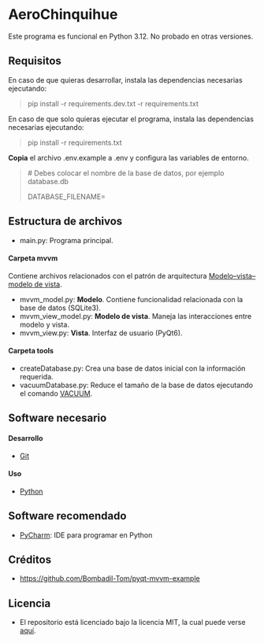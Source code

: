 # AeroChinquihue
Este programa es funcional en Python 3.12. No probado en otras versiones.

## Requisitos
En caso de que quieras desarrollar, instala las dependencias necesarias ejecutando:
> pip install -r requirements.dev.txt -r requirements.txt

En caso de que solo quieras ejecutar el programa, instala las dependencias necesarias ejecutando:
> pip install -r requirements.txt

**Copia** el archivo .env.example a .env y configura las variables de entorno.
> \# Debes colocar el nombre de la base de datos, por ejemplo database.db
>
> DATABASE_FILENAME=

## Estructura de archivos
* main.py: Programa principal.

#### Carpeta mvvm
Contiene archivos relacionados con el patrón de arquitectura [Modelo–vista–modelo de vista](https://es.wikipedia.org/wiki/Modelo%E2%80%93vista%E2%80%93modelo_de_vista).
* mvvm_model.py: **Modelo**. Contiene funcionalidad relacionada con la base de datos (SQLite3).
* mvvm_view_model.py: **Modelo de vista**. Maneja las interacciones entre modelo y vista.
* mvvm_view.py: **Vista**. Interfaz de usuario (PyQt6).

#### Carpeta tools
* createDatabase.py: Crea una base de datos inicial con la información requerida.
* vacuumDatabase.py: Reduce el tamaño de la base de datos ejecutando el comando [VACUUM](https://www.sqlite.org/lang_vacuum.html).

## Software necesario

#### Desarrollo
* [Git](https://git-scm.com/)

#### Uso
* [Python](https://www.python.org/)

## Software recomendado
* [PyCharm](https://www.jetbrains.com/pycharm/): IDE para programar en Python

## Créditos
* https://github.com/Bombadil-Tom/pyqt-mvvm-example

## Licencia
* El repositorio está licenciado bajo la licencia MIT, la cual puede verse [aquí](https://github.com/esteuwu/AeroChinquihue/blob/master/LICENSE).
